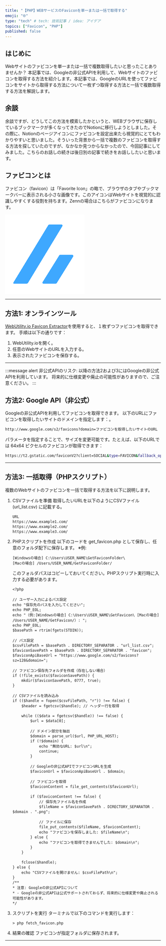 ```yaml
---
title: "【PHP】WEBサービスのFaviconを単一または一括で取得する"
emoji: "🌐"
type: "tech" # tech: 技術記事 / idea: アイデア
topics: ["Favicon", "PHP"]
published: false
---
```


## はじめに
Webサイトのファビコンを単一または一括で複数取得したいと思ったことありませんか？
本記事では、Googleの非公式APIを利用して、Webサイトのファビコンを取得する方法を紹介します。本記事では、GoogleのURLを使ってファビコンをサイトから取得する方法について一枚ずつ取得する方法と一括で複数取得する方法を解説します。

## 余談
余談ですが、どうしてこの方法を模索したかというと、WEBブラウザに保存しているブックマークが多くなってきたのでNotionに移行しようとしました。その際に、Notionのページアイコンにファビコンを設定出来たら視覚的にとてもわかりやすいと思いました。そういった背景から一括で複数のファビコンを取得する方法を探していたのですが、なかなか見つからなかったので、今回記事にしてみました。こちらのお話しの続きは後日別の記事で続きをお話ししたいと思います。

## ファビコンとは
ファビコン（favicon）は「Favorite Icon」の略で、ブラウザのタブやブックマークバーに表示される小さな画像です。このアイコンはWebサイトを視覚的に認識しやすくする役割を持ちます。Zennの場合はこちらがファビコンになります。

![alt text](/images/Zenn_big.png)

--- 

## 方法1: オンラインツール
[WebUtility.io Favicon Extractor](https://webutility.io/favicon-extractor)を使用すると、１枚ずつファビコンを取得できます。
手順は以下の通りです：
1. WebUtility.ioを開く。
2. 任意のWebサイトのURLを入力する。
3. 表示されたファビコンを保存する。

--- 

:::message alert
非公式APIのリスク:
以降の方法2および3にはGoogleの非公式APIを利用しています。
将来的に仕様変更や廃止の可能性がありますので、ご注意ください。
:::

## 方法2: Google API（非公式）
Googleの非公式APIを利用してファビコンを取得できます。
以下のURLにファビコンを取得したいサイトのドメインを指定します：。

```bash
http://www.google.com/s2/favicons?domain=ファビコンを取得したいサイトのURL
```

パラメータを指定することで、サイズを変更可能です。たとえば、以下のURLでは 64x64 ピクセルのファビコンが取得できます：
```bash
https://t2.gstatic.com/faviconV2?client=SOCIAL&type=FAVICON&fallback_opts=TYPE,SIZE,URL&url=ファビコンを取得したいサイトのURL&size=64
```
--- 

## 方法3: 一括取得（PHPスクリプト）
複数のWebサイトのファビコンを一括で取得する方法を以下に説明します。


1. CSVファイルを準備
   取得したいURLを以下のようにCSVファイル (url_list.csv) に記載する。

    ```csv:url_list.csv
    URL
    https://www.example1.com/
    https://www.example2.com/
    https://www.example3.com/
    ```

2. PHPスクリプトを作成
   以下のコードを get_favicon.php として保存し、任意のフォルダ配下に保存します。
   ※例:
   ```
   [Windowsの場合] C:\Users\USER_NAME\GetFaviconFolder\ 
   [Macの場合] /Users/USER_NAME/GetFaviconFolder/
   ```

   このフォルダパスはコピーしておいてください。PHPスクリプト実行時に入力する必要があります。


    ```php:get_favicon.php
    <?php

    // ユーザー入力によるパス設定
    echo "保存先のパスを入力してください";
    echo PHP_EOL;
    echo "（例:[Windowsの場合] C:\Users\USER_NAME\GetFavicon\ [Macの場合] /Users/USER_NAME/GetFavicon/）: ";
    echo PHP_EOL;
    $basePath = rtrim(fgets(STDIN));

    // パス設定
    $csvFilePath = $basePath . DIRECTORY_SEPARATOR . "url_list.csv";
    $faviconSavePath = $basePath . DIRECTORY_SEPARATOR . "favicon";
    $faviconApiBaseUrl = "https://www.google.com/s2/favicons?sz=128&domain=";

    // ファビコン保存先フォルダを作成（存在しない場合）
    if (!file_exists($faviconSavePath)) {
        mkdir($faviconSavePath, 0777, true);
    }

    // CSVファイルを読み込み
    if (($handle = fopen($csvFilePath, "r")) !== false) {
        $header = fgetcsv($handle); // ヘッダー行を取得

        while (($data = fgetcsv($handle)) !== false) {
            $url = $data[0];

            // ドメイン部分を抽出
            $domain = parse_url($url, PHP_URL_HOST);
            if (!$domain) {
                echo "無効なURL: $url\n";
                continue;
            }

            // Googleの非公式APIでファビコンURLを生成
            $faviconUrl = $faviconApiBaseUrl . $domain;

            // ファビコンを取得
            $faviconContent = file_get_contents($faviconUrl);

            if ($faviconContent !== false) {
                // 保存先ファイル名を作成
                $fileName = $faviconSavePath . DIRECTORY_SEPARATOR . $domain . ".png";

                // ファイルに保存
                file_put_contents($fileName, $faviconContent);
                echo "ファビコンを保存しました: $fileName\n";
            } else {
                echo "ファビコンを取得できませんでした: $domain\n";
            }
        }

        fclose($handle);
    } else {
        echo "CSVファイルを開けません: $csvFilePath\n";
    }
    /**
    * 注意: Googleの非公式APIについて
    * - Googleの非公式APIは公式サポートされておらず、将来的に仕様変更や廃止される可能性があります。
    */
    ```

3. スクリプトを実行
   ターミナルで以下のコマンドを実行します：

    ```terminal
    > php fetch_favicon.php
    ```

4. 結果の確認
   ファビコンが指定フォルダに保存されます。

--- 

